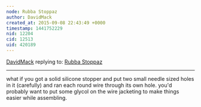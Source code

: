 ```yaml
---
node: Rubba Stoppaz
author: DavidMack
created_at: 2015-09-08 22:43:49 +0000
timestamp: 1441752229
nid: 12204
cid: 12513
uid: 420189
---
```




[DavidMack](../profile/DavidMack) replying to: [Rubba Stoppaz](../notes/donblair/09-08-2015/rubba-stoppaz)

----
what if you got a solid silicone stopper and put two small needle sized holes in it (carefully) and ran each round wire through its own hole.  you'd probably want to put some glycol on the wire jacketing to make things easier while assembling.